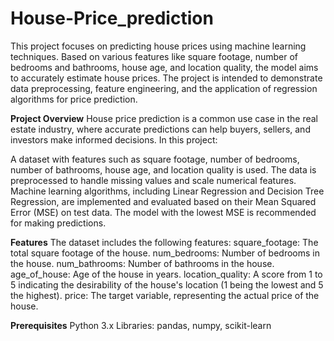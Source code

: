 # House-Price_prediction
This project focuses on predicting house prices using machine learning techniques. Based on various features like square footage, number of bedrooms and bathrooms, house age, and location quality, the model aims to accurately estimate house prices. The project is intended to demonstrate data preprocessing, feature engineering, and the application of regression algorithms for price prediction.

**Project Overview**
House price prediction is a common use case in the real estate industry, where accurate predictions can help buyers, sellers, and investors make informed decisions. 
In this project:

A dataset with features such as square footage, number of bedrooms, number of bathrooms, house age, and location quality is used.
The data is preprocessed to handle missing values and scale numerical features.
Machine learning algorithms, including Linear Regression and Decision Tree Regression, are implemented and evaluated based on their Mean Squared Error (MSE) on test data.
The model with the lowest MSE is recommended for making predictions.

**Features**
The dataset includes the following features:
  square_footage: The total square footage of the house.
  num_bedrooms: Number of bedrooms in the house.
  num_bathrooms: Number of bathrooms in the house.
  age_of_house: Age of the house in years.
  location_quality: A score from 1 to 5 indicating the desirability of the house's location (1 being the lowest and 5 the highest).
  price: The target variable, representing the actual price of the house.
 
**Prerequisites**
  Python 3.x
  Libraries: pandas, numpy, scikit-learn
